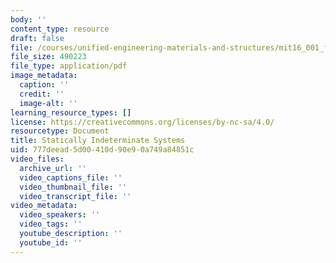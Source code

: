 ```yaml
---
body: ''
content_type: resource
draft: false
file: /courses/unified-engineering-materials-and-structures/mit16_001_f21_lec08.pdf
file_size: 490223
file_type: application/pdf
image_metadata:
  caption: ''
  credit: ''
  image-alt: ''
learning_resource_types: []
license: https://creativecommons.org/licenses/by-nc-sa/4.0/
resourcetype: Document
title: Statically Indeterminate Systems
uid: 777deead-5d00-410d-90e9-0a749a84851c
video_files:
  archive_url: ''
  video_captions_file: ''
  video_thumbnail_file: ''
  video_transcript_file: ''
video_metadata:
  video_speakers: ''
  video_tags: ''
  youtube_description: ''
  youtube_id: ''
---
```

